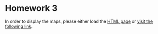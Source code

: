 # Homework 3

In order to display the maps, please either load the [HTML page](Homework%203.htm) or [visit the following link](http://nbviewer.jupyter.org/github/mosimann/ADA/blob/master/03%20-%20Interactive%20Viz/Homework%203.ipynb).

